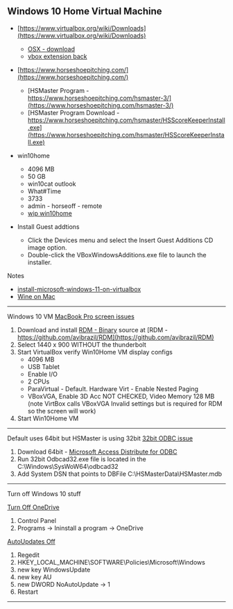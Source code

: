 Windows 10 Home Virtual Machine
---

- [https://www.virtualbox.org/wiki/Downloads](https://www.virtualbox.org/wiki/Downloads)
    - [OSX - download](https://download.virtualbox.org/virtualbox/6.1.32/VirtualBox-6.1.32-149290-OSX.dmg)
    - [vbox extension back](https://download.virtualbox.org/virtualbox/6.1.32/Oracle_VM_VirtualBox_Extension_Pack-6.1.32.vbox-extpack)
- [https://www.horseshoepitching.com/](https://www.horseshoepitching.com/)
    - [HSMaster Program - https://www.horseshoepitching.com/hsmaster-3/](https://www.horseshoepitching.com/hsmaster-3/)
    - [HSMaster Program Download - https://www.horseshoepitching.com/hsmaster/HSScoreKeeperInstall.exe](https://www.horseshoepitching.com/hsmaster/HSScoreKeeperInstall.exe)

- win10home
    - 4096 MB
    - 50 GB
    - win10cat outlook
    - What#Time
    - 3733
    - admin - horseoff - remote
    - [wip win10home](https://blog.christrees.com/wip/Win10Home)

- Install Guest addtions
    - Click the Devices menu and select the Insert Guest Additions CD image option.
    - Double-click the VBoxWindowsAdditions.exe file to launch the installer.

Notes
- [install-microsoft-windows-11-on-virtualbox](https://blogs.oracle.com/virtualization/post/install-microsoft-windows-11-on-virtualbox)
- [Wine on Mac](https://wiki.winehq.org/MacOS)

---

Windows 10 VM [MacBook Pro screen issues](https://mediawiki.middlebury.edu/CS/Common_VirtualBox_Issues)
1. Download and install [RDM - Binary](http://avi.alkalay.net/software/RDM/) source at [RDM - https://github.com/avibrazil/RDM](https://github.com/avibrazil/RDM)
2. Select 1440 x 900 WITHOUT the thunderbolt
3. Start VirtualBox verify Win10Home VM display configs
    - 4096 MB
    - USB Tablet
    - Enable I/O
    - 2 CPUs
    - ParaVirtual - Default. Hardware Virt - Enable Nested Paging
    - VBoxVGA, Enable 3D Acc NOT CHECKED, Video Memory 128 MB (note VirtBox calls VBoxVGA Invalid settings but is required for RDM so the screen will work)
4. Start Win10Home VM

---

Default uses 64bit but HSMaster is using 32bit [32bit ODBC issue](https://docs.microsoft.com/en-us/troubleshoot/sql/connect/odbc-tool-displays-32-bit-64-bit)
1. Download 64bit - [Microsoft Access Distribute for ODBC](https://www.microsoft.com/en-us/download/details.aspx?id=54920)
2. Run 32bit Odbcad32.exe file is located in the C:\Windows\SysWoW64\odbcad32
3. Add System DSN that points to DBFile C:\HSMasterData\HSMaster.mdb

--- 

Turn off Windows 10 stuff

[Turn Off OneDrive](https://www.minitool.com/backup-tips/how-to-disable-onedrive.html)
1. Control Panel
2. Programs -> Ininstall a program -> OneDrive

[AutoUpdates Off](https://www.windowscentral.com/how-stop-updates-installing-automatically-windows-10)
1. Regedit
2. HKEY_LOCAL_MACHINE\SOFTWARE\Policies\Microsoft\Windows
3. new key WindowsUpdate
4. new key AU
5. new DWORD NoAutoUpdate -> 1
6. Restart

---

